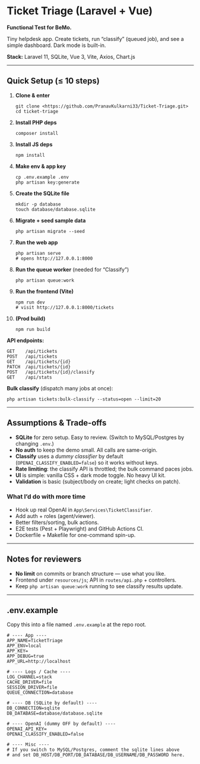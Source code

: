 <h1>Ticket Triage (Laravel + Vue)</h1>

<p><b>Functional Test for BeMo.</b></p>

<p>

  Tiny helpdesk app. Create tickets, run “classify” (queued job), and see a simple dashboard.
  Dark mode is built-in.
</p>

<p><strong>Stack:</strong> Laravel 11, SQLite, Vue 3, Vite, Axios, Chart.js</p>

<hr />

<h2>Quick Setup (≤ 10 steps)</h2>
<ol>
  <li>
    <p><strong>Clone & enter</strong></p>
    <pre><code>git clone &lt;https://github.com/PranavKulkarni33/Ticket-Triage.git&gt;
cd ticket-triage
</code></pre>
  </li>
  <li>
    <p><strong>Install PHP deps</strong></p>
    <pre><code>composer install
</code></pre>
  </li>
  <li>
    <p><strong>Install JS deps</strong></p>
    <pre><code>npm install
</code></pre>
  </li>
  <li>
    <p><strong>Make env & app key</strong></p>
    <pre><code>cp .env.example .env
php artisan key:generate
</code></pre>
  </li>
  <li>
    <p><strong>Create the SQLite file</strong></p>
    <pre><code>mkdir -p database
touch database/database.sqlite
</code></pre>
  </li>
  <li>
    <p><strong>Migrate + seed sample data</strong></p>
    <pre><code>php artisan migrate --seed
</code></pre>
  </li>
  <li>
    <p><strong>Run the web app</strong></p>
    <pre><code>php artisan serve
# opens http://127.0.0.1:8000
</code></pre>
  </li>
  <li>
    <p><strong>Run the queue worker</strong> (needed for “Classify”)</p>
    <pre><code>php artisan queue:work
</code></pre>
  </li>
  <li>
    <p><strong>Run the frontend (Vite)</strong></p>
    <pre><code>npm run dev
# visit http://127.0.0.1:8000/tickets
</code></pre>
  </li>
  <li>
    <p><strong>(Prod build)</strong></p>
    <pre><code>npm run build
</code></pre>
  </li>
</ol>

<p><strong>API endpoints:</strong></p>
<pre><code>GET    /api/tickets
POST   /api/tickets
GET    /api/tickets/{id}
PATCH  /api/tickets/{id}
POST   /api/tickets/{id}/classify
GET    /api/stats
</code></pre>

<p><strong>Bulk classify</strong> (dispatch many jobs at once):</p>
<pre><code>php artisan tickets:bulk-classify --status=open --limit=20
</code></pre>

<hr />

<h2>Assumptions &amp; Trade-offs</h2>
<ul>
  <li><strong>SQLite</strong> for zero setup. Easy to review. (Switch to MySQL/Postgres by changing <code>.env</code>.)</li>
  <li><strong>No auth</strong> to keep the demo small. All calls are same-origin.</li>
  <li><strong>Classify</strong> uses a <em>dummy classifier</em> by default (<code>OPENAI_CLASSIFY_ENABLED=false</code>) so it works without keys.</li>
  <li><strong>Rate limiting</strong>: the classify API is throttled; the bulk command paces jobs.</li>
  <li><strong>UI</strong> is simple: vanilla CSS + dark mode toggle. No heavy UI kit.</li>
  <li><strong>Validation</strong> is basic (subject/body on create; light checks on patch).</li>
</ul>

<h3>What I’d do with more time</h3>
<ul>
  <li>Hook up real OpenAI in <code>App\Services\TicketClassifier</code>.</li>
  <li>Add auth + roles (agent/viewer).</li>
  <li>Better filters/sorting, bulk actions.</li>
  <li>E2E tests (Pest + Playwright) and GitHub Actions CI.</li>
  <li>Dockerfile + Makefile for one-command spin-up.</li>
</ul>

<hr />

<h2>Notes for reviewers</h2>
<ul>
  <li><strong>No limit</strong> on commits or branch structure — use what you like.</li>
  <li>Frontend under <code>resources/js</code>; API in <code>routes/api.php</code> + controllers.</li>
  <li>Keep <code>php artisan queue:work</code> running to see classify results update.</li>
</ul>

<hr />

<h2>.env.example</h2>
<p>Copy this into a file named <code>.env.example</code> at the repo root.</p>

<pre><code># ---- App ----
APP_NAME=TicketTriage
APP_ENV=local
APP_KEY=
APP_DEBUG=true
APP_URL=http://localhost

# ---- Logs / Cache ----
LOG_CHANNEL=stack
CACHE_DRIVER=file
SESSION_DRIVER=file
QUEUE_CONNECTION=database

# ---- DB (SQLite by default) ----
DB_CONNECTION=sqlite
DB_DATABASE=database/database.sqlite

# ---- OpenAI (dummy OFF by default) ----
OPENAI_API_KEY=
OPENAI_CLASSIFY_ENABLED=false

# ---- Misc ----
# If you switch to MySQL/Postgres, comment the sqlite lines above
# and set DB_HOST/DB_PORT/DB_DATABASE/DB_USERNAME/DB_PASSWORD here.
</code></pre>

